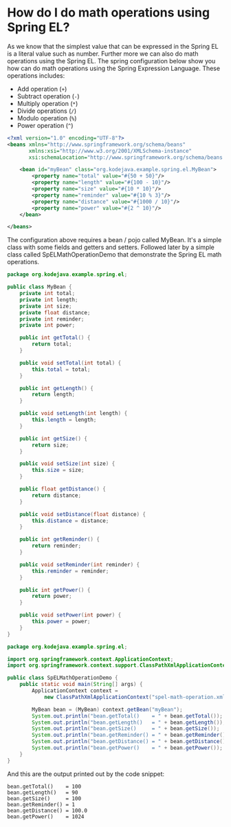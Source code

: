 # How do I do math operations using Spring EL?

As we know that the simplest value that can be expressed in the Spring EL is a literal value such as number. Further more we can also do math operations using the Spring EL. The spring configuration below show you how can do math operations using the Spring Expression Language. These operations includes:

* Add operation (`+`)
* Subtract operation (`-`)
* Multiply operation (`*`)
* Divide operations (`/`)
* Modulo operation (`%`)
* Power operation (`^`)

```xml
<?xml version="1.0" encoding="UTF-8"?>
<beans xmlns="http://www.springframework.org/schema/beans"
       xmlns:xsi="http://www.w3.org/2001/XMLSchema-instance"
       xsi:schemaLocation="http://www.springframework.org/schema/beans http://www.springframework.org/schema/beans/spring-beans.xsd">

    <bean id="myBean" class="org.kodejava.example.spring.el.MyBean">
        <property name="total" value="#{50 + 50}"/>
        <property name="length" value="#{100 - 10}"/>
        <property name="size" value="#{10 * 10}"/>
        <property name="reminder" value="#{10 % 3}"/>
        <property name="distance" value="#{1000 / 10}"/>
        <property name="power" value="#{2 ^ 10}"/>
    </bean>

</beans>
```

The configuration above requires a bean / pojo called MyBean. It's a simple class with some fields and getters and setters. Followed later by a simple class called SpELMathOperationDemo that demonstrate the Spring EL math operations.

```java
package org.kodejava.example.spring.el;

public class MyBean {
    private int total;
    private int length;
    private int size;
    private float distance;
    private int reminder;
    private int power;

    public int getTotal() {
        return total;
    }

    public void setTotal(int total) {
        this.total = total;
    }

    public int getLength() {
        return length;
    }

    public void setLength(int length) {
        this.length = length;
    }

    public int getSize() {
        return size;
    }

    public void setSize(int size) {
        this.size = size;
    }

    public float getDistance() {
        return distance;
    }

    public void setDistance(float distance) {
        this.distance = distance;
    }

    public int getReminder() {
        return reminder;
    }

    public void setReminder(int reminder) {
        this.reminder = reminder;
    }

    public int getPower() {
        return power;
    }

    public void setPower(int power) {
        this.power = power;
    }
}
```

```java
package org.kodejava.example.spring.el;

import org.springframework.context.ApplicationContext;
import org.springframework.context.support.ClassPathXmlApplicationContext;

public class SpELMathOperationDemo {
    public static void main(String[] args) {
        ApplicationContext context =
            new ClassPathXmlApplicationContext("spel-math-operation.xml");

        MyBean bean = (MyBean) context.getBean("myBean");
        System.out.println("bean.getTotal()    = " + bean.getTotal());
        System.out.println("bean.getLength()   = " + bean.getLength());
        System.out.println("bean.getSize()     = " + bean.getSize());
        System.out.println("bean.getReminder() = " + bean.getReminder());
        System.out.println("bean.getDistance() = " + bean.getDistance());
        System.out.println("bean.getPower()    = " + bean.getPower());
    }
}
```

And this are the output printed out by the code snippet:

```text
bean.getTotal()    = 100
bean.getLength()   = 90
bean.getSize()     = 100
bean.getReminder() = 1
bean.getDistance() = 100.0
bean.getPower()    = 1024
```
